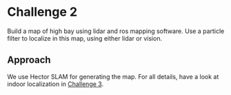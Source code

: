 # Challenge 2

Build a map of high bay using lidar and ros mapping software. Use a particle filter to localize in this map, using either lidar or vision.

## Approach

We use Hector SLAM for generating the map. For all details, have a look at indoor localization in [Challenge 3](../challenge3).

